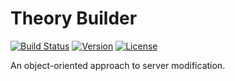 # Theory Builder

[![Build Status](http://img.shields.io/travis/theorymc/builder.svg?style=flat-square)](https://travis-ci.org/theorymc/builder)
[![Version](http://img.shields.io/packagist/v/theory/builder.svg?style=flat-square)](https://packagist.org/packages/theory/theory-builder)
[![License](http://img.shields.io/packagist/l/theory/builder.svg?style=flat-square)](license.md)

An object-oriented approach to server modification.